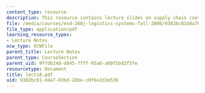 ```yaml
---
content_type: resource
description: This resource contains lecture slides on supply chain contracts.
file: /media/courses/esd-260j-logistics-systems-fall-2006/9382bc01d4a703bd28bec0f6e2d3e536_lect18.pdf
file_type: application/pdf
learning_resource_types:
- Lecture Notes
ocw_type: OCWFile
parent_title: Lecture Notes
parent_type: CourseSection
parent_uid: 9ffdb24d-d845-7fff-95a6-a60f5bd2f57e
resourcetype: Document
title: lect18.pdf
uid: 9382bc01-d4a7-03bd-28be-c0f6e2d3e536
---
```

